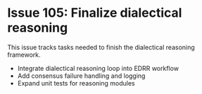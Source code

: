 # Issue 105: Finalize dialectical reasoning

This issue tracks tasks needed to finish the dialectical reasoning framework.

- Integrate dialectical reasoning loop into EDRR workflow
- Add consensus failure handling and logging
- Expand unit tests for reasoning modules
